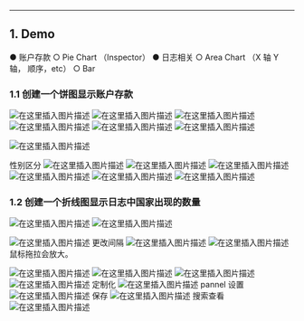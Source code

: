 


---
## 1. Demo
● 账户存款
○ Pie Chart （Inspector）
● 日志相关
○ Area Chart （X 轴 Y 轴， 顺序，etc）
○ Bar

### 1.1 创建一个饼图显示账户存款
![在这里插入图片描述](https://i-blog.csdnimg.cn/blog_migrate/fcf8ef93e27a1a34d4bae923d71a29e9.png)
![在这里插入图片描述](https://i-blog.csdnimg.cn/blog_migrate/d6140a22fd442228ad9e8b65d781a653.png)
![在这里插入图片描述](https://i-blog.csdnimg.cn/blog_migrate/23b3ba3f386d00f1526b0dd13c8a07d7.png)
![在这里插入图片描述](https://i-blog.csdnimg.cn/blog_migrate/f16985a0ba36c274156023bc44acb620.png)
![在这里插入图片描述](https://i-blog.csdnimg.cn/blog_migrate/4e65aceaf20a4a1fddaafc3835c9b3b9.png)
![在这里插入图片描述](https://i-blog.csdnimg.cn/blog_migrate/dc32e197a9ba8f955b327079ceb2e286.png)

![在这里插入图片描述](https://i-blog.csdnimg.cn/blog_migrate/4a3a476df21f430f9136bd3e9fde61f1.png)

性别区分
![在这里插入图片描述](https://i-blog.csdnimg.cn/blog_migrate/c0939f1b072927b923297a92a45d7bf5.png)
![在这里插入图片描述](https://i-blog.csdnimg.cn/blog_migrate/89ebc5cb85b57c20554de6596883e075.png)
![在这里插入图片描述](https://i-blog.csdnimg.cn/blog_migrate/f773a46bed58c8d829132bd1b65884bb.png)
![在这里插入图片描述](https://i-blog.csdnimg.cn/blog_migrate/7276bcf7f5896477e9d1de7c9141fe2d.png)
![在这里插入图片描述](https://i-blog.csdnimg.cn/blog_migrate/7920cf865b06a732c7e51ac1448ca72a.png)
![在这里插入图片描述](https://i-blog.csdnimg.cn/blog_migrate/a99f4348666576486e0150f310ff5360.png)
### 1.2 创建一个折线图显示日志中国家出现的数量
![在这里插入图片描述](https://i-blog.csdnimg.cn/blog_migrate/a08e6261b342c6f617eb732d6c2fcbfd.png)
![在这里插入图片描述](https://i-blog.csdnimg.cn/blog_migrate/ae68f4a2a6193bc7bd59db1f2e695f1b.png)

![在这里插入图片描述](https://i-blog.csdnimg.cn/blog_migrate/c031c0e68d223179bd60f47e452613c7.png)
更改间隔
![在这里插入图片描述](https://i-blog.csdnimg.cn/blog_migrate/88bc8e7e22b9097b1692c7d165191631.png)
![在这里插入图片描述](https://i-blog.csdnimg.cn/blog_migrate/07e65a51eb579140ca36644b6f36c5db.png)
鼠标拖拉会放大。

![在这里插入图片描述](https://i-blog.csdnimg.cn/blog_migrate/b17566b250bd5f8c2efaafc0e1d6f708.png)
![在这里插入图片描述](https://i-blog.csdnimg.cn/blog_migrate/01184b7bb36ebff9c8b4851a15ddcac0.png)
![在这里插入图片描述](https://i-blog.csdnimg.cn/blog_migrate/653d80f532738cd981ac5715397a8828.png)
![在这里插入图片描述](https://i-blog.csdnimg.cn/blog_migrate/46ab900a3e4a90ffae652512e69d2204.png)
定制化
![在这里插入图片描述](https://i-blog.csdnimg.cn/blog_migrate/24deac95618183bed13bf2c955cea891.png)
pannel 设置
![在这里插入图片描述](https://i-blog.csdnimg.cn/blog_migrate/1e865f5e3eac9dbe581fbe79c31a3b11.png)
保存
![在这里插入图片描述](https://i-blog.csdnimg.cn/blog_migrate/7b4caf84daeb2a876db9a07caf871995.png)
搜索查看
![在这里插入图片描述](https://i-blog.csdnimg.cn/blog_migrate/4c3743cdea48aeeffbfb6ab9a47a28a2.png)

